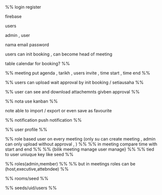 %% login register

firebase 

users

admin , user


nama email password


users can  init booking , can become head of meeting

table calendar for booking? %%

%% meeting put agenda , tarikh , users invite , time start , time  end  %%



%% 
users can upload wait approval by  init booking / setiausaha %%

%% user can see and download attachemnts givben approval %%




%% nota use kanban
 %%


note able to import / export or even save as favourite



%% notification push  notification  %%



%% user  profile  %%


%% 
role based user on every meeting
(only su can create meeting , admin can only upload without approval , ) %%
%% 
in meeting compare time with start and end %%
%% 
{bilik meeting manage
user manage}
 %%
%% tied to user  uniuque key like seed %%


%% roles(admin,member)   %%
%% but in meetings roles can be (host,executive,attebndee) %%

%% rooms/seed %%

%% seeds/uid/users
 %%



